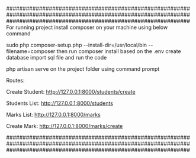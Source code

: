 ########################################################################################################################################################################
For running project install composer on your machine using below command

sudo php composer-setup.php --install-dir=/usr/local/bin --filename=composer
then run
composer install
based on the .env create database import sql file and run the code

php artisan serve
on the project folder using command prompt

Routes:

Create Student: http://127.0.0.1:8000/students/create

Students List: http://127.0.0.1:8000/students

Marks List: http://127.0.0.1:8000/marks

Create Mark: http://127.0.0.1:8000/marks/create

########################################################################################################################################################################




